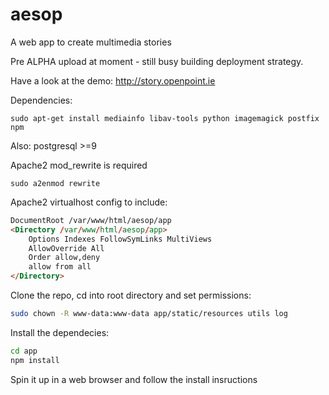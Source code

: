 aesop
=====

A web app to create multimedia stories

Pre ALPHA upload at moment - still busy building deployment strategy.

Have a look at the demo: http://story.openpoint.ie

Dependencies:

`sudo apt-get install mediainfo libav-tools python imagemagick postfix npm`

Also: postgresql >=9

Apache2 mod_rewrite is required

`sudo a2enmod rewrite`

Apache2 virtualhost config to include:

```html
DocumentRoot /var/www/html/aesop/app
<Directory /var/www/html/aesop/app>
    Options Indexes FollowSymLinks MultiViews
    AllowOverride All
    Order allow,deny
    allow from all
</Directory>
```
Clone the repo, cd into root directory and set permissions:

```bash
sudo chown -R www-data:www-data app/static/resources utils log
```
Install the dependecies:

```bash
cd app
npm install
```

Spin it up in a web browser and follow the install insructions
